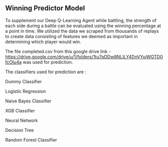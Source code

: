 ## Winning Predictor Model

To supplement our Deep Q-Learning Agent while battling, the strength of each side during a battle can be evaluated using the winning percentage at a point in time. We utilized the data we scraped from thousands of replays to create data consisting of features we deemed as important in determining which player would win.

The file completed.csv from this google drive link - https://drive.google.com/drive/u/1/folders/1tu7qDDw8NLILY4DnVYujWGTD0fcOlu4a was used for prediction. 

The classifiers used for prediction are : 

Dummy Classifier 

Logistic Regression

Naive Bayes Classifier

XGB Classifier

Neural Network

Decision Tree 

Random Forest Classifier
